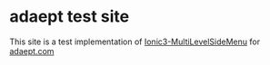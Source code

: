 # adaept test site

This site is a test implementation of [Ionic3-MultiLevelSideMenu](https://github.com/sebaferreras/Ionic3-MultiLevelSideMenu "Ionic3-MultiLevelSideMenu") for [adaept.com](https://adaept.com "adaept.com")
